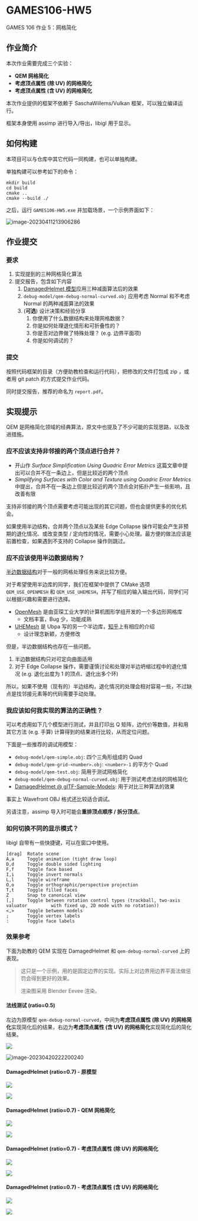 # GAMES106-HW5

GAMES 106 作业 5：网格简化

## 作业简介

本次作业需要完成三个实验：

- **QEM 网格简化**
- **考虑顶点属性 (除 UV) 的网格简化**
- **考虑顶点属性 (含 UV) 的网格简化**

本次作业提供的框架不依赖于 SaschaWillems/Vulkan 框架，可以独立编译运行。

框架本身使用 assimp 进行导入/导出，libigl 用于显示。

## 如何构建

本项目可以与仓库中其它代码一同构建，也可以单独构建。

单独构建可以参考如下的命令：

```shell
mkdir build
cd build
cmake ..
cmake --build ./
```

之后，运行 `GAMES106-HW5.exe` 并加载场景，一个示例界面如下：

![image-20230411213906286](img/screenshot.png)

## 作业提交

### 要求

1. 实现提到的三种网格简化算法
2. 提交报告，包含如下内容
   1. [DamagedHelmet 模型](https://github.com/KhronosGroup/glTF-Sample-Models/blob/master/2.0/DamagedHelmet/glTF-Binary/DamagedHelmet.glb)应用三种减面算法后的效果
   2. `debug-model/qem-debug-normal-curved.obj` 应用考虑 Normal 和不考虑 Normal 的两种减面算法的效果
   3. (**可选**) 设计决策和经验分享
      1. 你使用了什么数据结构来处理网格数据？
      2. 你是如何处理退化情形和可折叠性的？
      3. 你是否对边界做了特殊处理？ (e.g. 边界平面项)
      4. 你是如何调试的？

### 提交

按照代码框架的目录（方便助教检查和运行代码），把修改的文件打包成 zip ，或者用 git patch 的方式提交作业代码。

同时提交报告，推荐的命名为 `report.pdf`。

## 实现提示

QEM 是网格简化领域的经典算法，原文中也提及了不少可能的实现思路，以及改进措施。

### 应不应该支持非邻接的两个顶点进行合并？

- 开山作 *Surface Simplification Using Quadric Error Metrics* 这篇文章中提出可以合并不在一条边上，但是比较近的两个顶点
- *Simplifying Surfaces with Color and Texture using Quadric Error Metrics* 中提出，合并不在一条边上但是比较近的两个顶点会对拓扑产生一些影响，且改善有限

支持非邻接的两个顶点需要考虑可能出现的其它问题，但也会提供更多的优化机会。

如果使用半边结构，合并两个顶点以及某些 Edge Collapse 操作可能会产生非预期的退化情况、或改变类型 / 定向性的情况，需要小心处理。最方便的做法应该是前置检查，如果遇到不支持的 Collapse 操作则跳过。

### 应不应该使用半边数据结构？

[半边数据结构](https://kaba.hilvi.org/homepage/blog/halfedge/halfedge.htm)对于一般的网格处理任务来说比较方便。

对于希望使用半边库的同学，我们在框架中提供了 CMake 选项 `QEM_USE_OPENMESH` 和 `QEM_USE_UHEMESH`，并写了相应的输入输出代码，同学们可以根据兴趣和需要进行选择。

- [OpenMesh](https://www.graphics.rwth-aachen.de/software/openmesh/) 是由亚琛工业大学的计算机图形学组开发的一个多边形网格库
  - 文档丰富，Bug 少，功能成熟
- [UHEMesh](https://github.com/Ubpa/UHEMesh) 是 Ubpa 写的另一个半边库，[知乎](https://zhuanlan.zhihu.com/p/103510964)上有相应的介绍
  - 设计理念新颖，方便修改

但是，半边数据结构也存在一些问题。

1. 半边数据结构只对可定向曲面适用
2. 对于 Edge Collapse 操作，需要谨慎讨论和处理对半边坍缩过程中的退化情况 (e.g. 退化出度为 1 的顶点、退化出多个环)

所以，如果不使用（现有的）半边结构，退化情况的处理会相对容易一些，不过缺点是找邻接元素等的代码需要手动处理。

### 我应该如何我实现的算法的正确性？

可以考虑用如下几个模型进行测试，并且打印出 Q 矩阵，边代价等数值，并和用其它方法 (e.g. 手算) 计算得到的结果进行比较，从而定位问题。

下面是一些推荐的调试用模型：

- `debug-model/qem-simple.obj`: 四个三角形组成的 Quad
- `debug-model/qem-grid-<number>.obj`: `<number>-1` 的平方个 Quad
- `debug-model/qem-test.obj`: 简用于测试网格简化
- `debug-model/qem-debug-normal-curved.obj`: 用于测试考虑法线的网格简化
- [DamagedHelmet @ glTF-Sample-Models](https://github.com/KhronosGroup/glTF-Sample-Models/blob/master/2.0/DamagedHelmet/glTF-Binary/DamagedHelmet.glb): 用于对比三种算法的效果

事实上 Wavefront OBJ 格式还比较适合调试。

另请注意，assimp 导入时可能会**重排顶点顺序 / 拆分顶点**。

### 如何切换不同的显示模式？

libigl 自带有一些快捷键，可以在窗口中使用。

```
[drag]  Rotate scene
A,a     Toggle animation (tight draw loop)
D,d     Toggle double sided lighting
F,f     Toggle face based
I,i     Toggle invert normals
L,l     Toggle wireframe
O,o     Toggle orthographic/perspective projection
T,t     Toggle filled faces
Z       Snap to canonical view
[,]     Toggle between rotation control types (trackball, two-axis valuator 		with fixed up, 2D mode with no rotation))
<,>     Toggle between models
;       Toggle vertex labels
:       Toggle face labels
```

### 效果参考

下面为助教的 QEM 实现在 DamagedHelmet 和 `qem-debug-normal-curved` 上的表现。

> 这只是一个示例，用的是固定边界的实现。实际上对边界用边界平面法做惩罚会得到更好的效果。
>
> 渲染图采用 Blender Eevee 渲染。

#### 法线测试 (ratio=0.5)

左边为原模型 `qem-debug-normal-curved`，中间为**考虑顶点属性 (除 UV) 的网格简化**实现简化后的结果，右边为**考虑顶点属性 (含 UV) 的网格简化**实现简化后的简化结果。

![](img/qem-normal-test.png)

![image-20230420222200240](img/qem-normal-test-nowireframe.png)

#### DamagedHelmet (ratio=0.7) - 原模型

![](img/helmet-original.png)

![](img/helmet-rendered-original.png)

#### DamagedHelmet (ratio=0.7) - QEM 网格简化

![](img/helmet-method1.png)

![](img/helmet-rendered-method1.png)

#### DamagedHelmet (ratio=0.7) - 考虑顶点属性 (除 UV) 的网格简化

![](img/helmet-method2.png)

![](img/helmet-rendered-method2.png)

#### DamagedHelmet (ratio=0.7) - 考虑顶点属性 (含 UV) 的网格简化

![](img/helmet-method3.png)

![](img/helmet-rendered-method3.png)